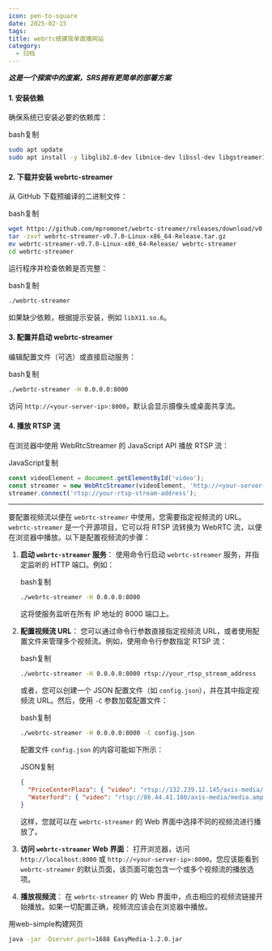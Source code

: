 ```yaml
---
icon: pen-to-square
date: 2025-02-15
tags: 
title: webrtc搭建简单直播网站
category:
  - 归档
---
```

***这是一个探索中的废案，SRS拥有更简单的部署方案***
#### 1. 安装依赖

确保系统已安装必要的依赖库：

bash复制

```bash
sudo apt update
sudo apt install -y libglib2.0-dev libnice-dev libssl-dev libgstreamer1.0-dev libgstreamer-plugins-base1.0-dev libgstreamer-plugins-bad1.0-dev gstreamer1.0-plugins-base gstreamer1.0-plugins-good gstreamer1.0-plugins-bad gstreamer1.0-plugins-ugly gstreamer1.0-libav gstreamer1.0-tools gstreamer1.0-x gstreamer1.0-alsa gstreamer1.0-gl gstreamer1.0-gtk3 gstreamer1.0-qt5 gstreamer1.0-pulseaudio
```

#### 2. 下载并安装 webrtc-streamer

从 GitHub 下载预编译的二进制文件：

bash复制

```bash
wget https://github.com/mpromonet/webrtc-streamer/releases/download/v0.7.0/webrtc-streamer-v0.7.0-Linux-x86_64-Release.tar.gz
tar -zxvf webrtc-streamer-v0.7.0-Linux-x86_64-Release.tar.gz
mv webrtc-streamer-v0.7.0-Linux-x86_64-Release/ webrtc-streamer
cd webrtc-streamer
```

运行程序并检查依赖是否完整：

bash复制

```bash
./webrtc-streamer
```

如果缺少依赖，根据提示安装，例如 `libX11.so.6`。

#### 3. 配置并启动 webrtc-streamer

编辑配置文件（可选）或直接启动服务：

bash复制

```bash
./webrtc-streamer -H 0.0.0.0:8000
```

访问 `http://<your-server-ip>:8000`，默认会显示摄像头或桌面共享流。

#### 4. 播放 RTSP 流

在浏览器中使用 WebRtcStreamer 的 JavaScript API 播放 RTSP 流：

JavaScript复制

```javascript
const videoElement = document.getElementById('video');
const streamer = new WebRtcStreamer(videoElement, 'http://<your-server-ip>:8000');
streamer.connect('rtsp://your-rtsp-stream-address');
```


---
要配置视频流以便在 `webrtc-streamer` 中使用，您需要指定视频流的 URL。`webrtc-streamer` 是一个开源项目，它可以将 RTSP 流转换为 WebRTC 流，以便在浏览器中播放。以下是配置视频流的步骤：

1. **启动 `webrtc-streamer` 服务**： 使用命令行启动 `webrtc-streamer` 服务，并指定监听的 HTTP 端口。例如：
    
    bash复制
    
    ```bash
    ./webrtc-streamer -H 0.0.0.0:8000
    ```
    
    这将使服务监听在所有 IP 地址的 8000 端口上。
    
2. **配置视频流 URL**： 您可以通过命令行参数直接指定视频流 URL，或者使用配置文件来管理多个视频流。例如，使用命令行参数指定 RTSP 流：
    
    bash复制
    
    ```bash
    ./webrtc-streamer -H 0.0.0.0:8000 rtsp://your_rtsp_stream_address
    ```
    
    或者，您可以创建一个 JSON 配置文件（如 `config.json`），并在其中指定视频流 URL。然后，使用 `-C` 参数加载配置文件：
    
    bash复制
    
    ```bash
    ./webrtc-streamer -H 0.0.0.0:8000 -C config.json
    ```
    
    配置文件 `config.json` 的内容可能如下所示：
    
    JSON复制
    
    ```json
    {
      "PriceCenterPlaza": { "video": "rtsp://132.239.12.145/axis-media/media.amp" },
      "Waterford": { "video": "rtsp://86.44.41.160/axis-media/media.amp", "position": "52.258330,-7.111940" }
    }
    ```
    
    这样，您就可以在 `webrtc-streamer` 的 Web 界面中选择不同的视频流进行播放了。
    
3. **访问 `webrtc-streamer` Web 界面**： 打开浏览器，访问 `http://localhost:8000` 或 `http://<your-server-ip>:8000`。您应该能看到 `webrtc-streamer` 的默认页面，该页面可能包含一个或多个视频流的播放选项。
    
4. **播放视频流**： 在 `webrtc-streamer` 的 Web 界面中，点击相应的视频流链接开始播放。如果一切配置正确，视频流应该会在浏览器中播放。

用web-simple构建网页
```bash
java -jar -Dserver.port=1688 EasyMedia-1.2.0.jar
```